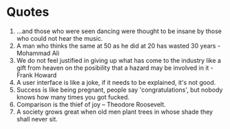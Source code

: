 # Quotes

1. ...and those who were seen dancing were thought to be insane by those who could not hear the music.
2. A man who thinks the same at 50 as he did at 20 has wasted 30 years - Mohammad Ali
3. We do not feel justified in giving up what has come to the industry like a gift from heaven on the posibility that a hazard may be involved in it - Frank Howard
4. A user interface is like a joke, if it needs to be explained, it's not good.
5. Success is like being pregnant, people say 'congratulations', but nobody knows how many times you got fucked.
6. Comparison is the thief of joy – Theodore Roosevelt.
7. A society grows great when old men plant trees in whose shade they shall never sit.
